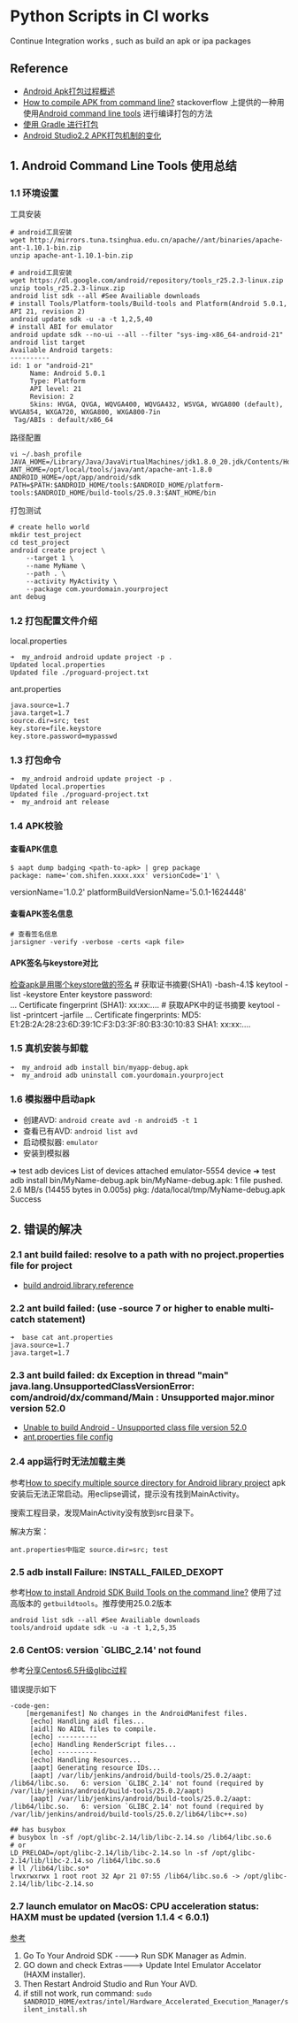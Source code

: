 # Python Scripts in CI works
Continue Integration works , such as build an apk or ipa packages

## Reference

 * [Android Apk打包过程概述](http://blog.csdn.net/jason0539/article/details/44917745)
 * [How to compile APK from command line?](http://stackoverflow.com/questions/15285331/how-to-compile-apk-from-command-line) stackoverflow 上提供的一种用使用[Android command line tools](https://developer.android.com/studio/index.html) 进行编译打包的方法
 * [使用 Gradle 进行打包](https://developer.android.google.cn/studio/build/building-cmdline.html)
 * [Android Studio2.2 APK打包机制的变化](http://www.jianshu.com/p/c549fce12310)
 
## 1. Android Command Line Tools 使用总结

### 1.1 环境设置
工具安装

	# android工具安装
	wget http://mirrors.tuna.tsinghua.edu.cn/apache//ant/binaries/apache-ant-1.10.1-bin.zip
	unzip apache-ant-1.10.1-bin.zip

	# android工具安装
	wget https://dl.google.com/android/repository/tools_r25.2.3-linux.zip
	unzip tools_r25.2.3-linux.zip 
	android list sdk --all #See Availiable downloads
	# install Tools/Platform-tools/Build-tools and Platform(Android 5.0.1, API 21, revision 2)
    android update sdk -u -a -t 1,2,5,40
    # install ABI for emulator
    android update sdk --no-ui --all --filter "sys-img-x86_64-android-21"
    android list target
    Available Android targets:
    ----------
    id: 1 or "android-21"
         Name: Android 5.0.1
         Type: Platform
         API level: 21
         Revision: 2
         Skins: HVGA, QVGA, WQVGA400, WQVGA432, WSVGA, WVGA800 (default), WVGA854, WXGA720, WXGA800, WXGA800-7in
     Tag/ABIs : default/x86_64

路径配置

    vi ~/.bash_profile 
    JAVA_HOME=/Library/Java/JavaVirtualMachines/jdk1.8.0_20.jdk/Contents/Home
    ANT_HOME=/opt/local/tools/java/ant/apache-ant-1.8.0
    ANDROID_HOME=/opt/app/android/sdk
    PATH=$PATH:$ANDROID_HOME/tools:$ANDROID_HOME/platform-tools:$ANDROID_HOME/build-tools/25.0.3:$ANT_HOME/bin

打包测试

	# create hello world
	mkdir test_project
	cd test_project
	android create project \
	    --target 1 \
	    --name MyName \
	    --path . \
	    --activity MyActivity \
	    --package com.yourdomain.yourproject
	ant debug

### 1.2 打包配置文件介绍
local.properties

	➜  my_android android update project -p .
	Updated local.properties
	Updated file ./proguard-project.txt

ant.properties

	java.source=1.7
	java.target=1.7
	source.dir=src; test
    key.store=file.keystore
    key.store.password=mypasswd

### 1.3 打包命令

	➜  my_android android update project -p .
	Updated local.properties
	Updated file ./proguard-project.txt
	➜  my_android ant release

### 1.4 APK校验

#### 查看APK信息

    $ aapt dump badging <path-to-apk> | grep package
    package: name='com.shifen.xxxx.xxx' versionCode='1' \ 
versionName='1.0.2' platformBuildVersionName='5.0.1-1624448'

#### 查看APK签名信息

    # 查看签名信息
    jarsigner -verify -verbose -certs <apk file>

#### APK签名与keystore对比
[检查apk是用哪个keystore做的签名](http://stackoverflow.com/questions/11331469/how-do-i-find-out-which-keystore-was-used-to-sign-an-app)
    # 获取证书摘要(SHA1)
    -bash-4.1$ keytool -list -keystore <keystore file>
    Enter keystore password:  
    ...
    Certificate fingerprint (SHA1): xx:xx:....
    # 获取APK中的证书摘要
    keytool -list -printcert -jarfile <apk file>
    ...
    Certificate fingerprints:
         MD5:  E1:2B:2A:28:23:6D:39:1C:F3:D3:3F:80:B3:30:10:83
         SHA1: xx:xx:....

### 1.5 真机安装与卸载

	➜  my_android adb install bin/myapp-debug.apk
    ➜  my_android adb uninstall com.yourdomain.yourproject

### 1.6 模拟器中启动apk

 * 创建AVD: `android create avd -n android5 -t 1`
 * 查看已有AVD: `android list avd`
 * 启动模拟器: `emulator`
 * 安装到模拟器

➜  test adb devices
List of devices attached
emulator-5554   device
➜  test adb install bin/MyName-debug.apk 
bin/MyName-debug.apk: 1 file pushed. 2.6 MB/s (14455 bytes in 0.005s)
    pkg: /data/local/tmp/MyName-debug.apk
Success


## 2. 错误的解决
 
### 2.1 ant build failed: resolve to a path with no project.properties file for project

 * [build android.library.reference](http://stackoverflow.com/questions/21265111/android-ant-build-fails-with-google-play-services-lib-resolve-to-a-path-with)
 
### 2.2 ant build failed: (use -source 7 or higher to enable multi-catch statement)
 
 	➜  base cat ant.properties 
	java.source=1.7
	java.target=1.7

### 2.3 ant build failed: dx Exception in thread "main" java.lang.UnsupportedClassVersionError: com/android/dx/command/Main : Unsupported major.minor version 52.0
 
 * [Unable to build Android - Unsupported class file version 52.0](https://github.com/soomla/unity3d-store/issues/541)
 * [ant.properties file config](http://stackoverflow.com/questions/18051917/ant-properties-file-missing-in-android-project)

### 2.4 app运行时无法加载主类
参考[How to specify multiple source directory for Android library project](http://stackoverflow.com/questions/14605899/how-to-specify-multiple-source-directory-for-android-library-project)
apk安装后无法正常启动。用eclipse调试，提示没有找到MainActivity。

搜索工程目录，发现MainActivity没有放到src目录下。

解决方案：

	ant.properties中指定 source.dir=src; test
	
### 2.5 adb install Failure: INSTALL_FAILED_DEXOPT
参考[How to install Android SDK Build Tools on the command line?](http://stackoverflow.com/questions/17963508/how-to-install-android-sdk-build-tools-on-the-command-line)
使用了过高版本的 `getbuildtools`。推荐使用25.0.2版本

	android list sdk --all #See Availiable downloads
	tools/android update sdk -u -a -t 1,2,5,35

### 2.6 CentOS: version `GLIBC_2.14' not found
参考[分享Centos6.5升级glibc过程](https://cnodejs.org/topic/56dc21f1502596633dc2c3dc)

错误提示如下

    -code-gen:
        [mergemanifest] No changes in the AndroidManifest files.
         [echo] Handling aidl files...
         [aidl] No AIDL files to compile.
         [echo] ----------
         [echo] Handling RenderScript files...
         [echo] ----------
         [echo] Handling Resources...
         [aapt] Generating resource IDs...
         [aapt] /var/lib/jenkins/android/build-tools/25.0.2/aapt: /lib64/libc.so.   6: version `GLIBC_2.14' not found (required by     /var/lib/jenkins/android/build-tools/25.0.2/aapt)
         [aapt] /var/lib/jenkins/android/build-tools/25.0.2/aapt: /lib64/libc.so.   6: version `GLIBC_2.14' not found (required by     /var/lib/jenkins/android/build-tools/25.0.2/lib64/libc++.so)

    ## has busybox
    # busybox ln -sf /opt/glibc-2.14/lib/libc-2.14.so /lib64/libc.so.6
    # or
    LD_PRELOAD=/opt/glibc-2.14/lib/libc-2.14.so ln -sf /opt/glibc-2.14/lib/libc-2.14.so /lib64/libc.so.6
    # ll /lib64/libc.so*
    lrwxrwxrwx 1 root root 32 Apr 21 07:55 /lib64/libc.so.6 -> /opt/glibc-2.14/lib/libc-2.14.so

### 2.7 launch emulator on MacOS: CPU acceleration status: HAXM must be updated (version 1.1.4 < 6.0.1)
[参考](http://stackoverflow.com/questions/34282243/error-while-starting-emulator)

 1. Go To Your Android SDK ----> Run SDK Manager as Admin.
 2. GO down and check Extras---> Update Intel Emulator Accelator (HAXM installer).
 3. Then Restart Android Studio and Run Your AVD.
 4. if still not work, run command: `sudo $ANDROID_HOME/extras/intel/Hardware_Accelerated_Execution_Manager/silent_install.sh`
